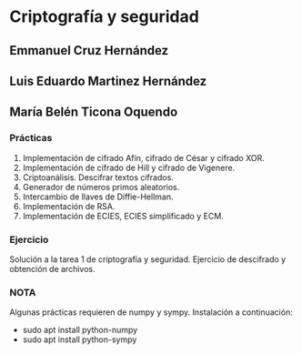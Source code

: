 # Criptografía y seguridad
## Emmanuel Cruz Hernández
## Luis Eduardo Martinez Hernández
## María Belén Ticona Oquendo

### Prácticas
1. Implementación de cifrado Afín, cifrado de César y cifrado XOR.
2. Implementación de cifrado de Hill y cifrado de Vigenere.
3. Criptoanálisis. Descifrar textos cifrados.
4. Generador de números primos aleatorios.
5. Intercambio de llaves de Diffie-Hellman.
6. Implementación de RSA.
7. Implementación de ECIES, ECIES simplificado y ECM.

### Ejercicio
Solución a la tarea 1 de criptografía y seguridad. Ejercicio de descifrado y obtención de archivos.

### NOTA
Algunas prácticas requieren de numpy y sympy. Instalación a continuación:
* sudo apt install python-numpy
* sudo apt install python-sympy

